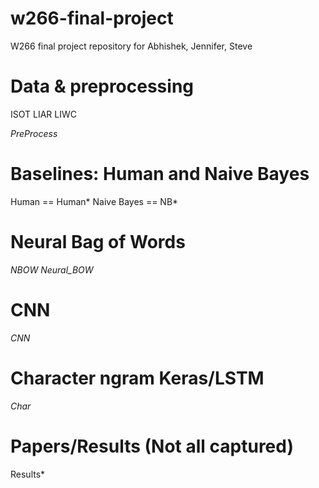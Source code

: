 # w266-final-project
W266 final project repository for Abhishek, Jennifer, Steve

# Data & preprocessing

ISOT
LIAR
LIWC

*PreProcess*

# Baselines:  Human and Naive Bayes

Human == Human*
Naive Bayes == NB*

# Neural Bag of Words

*NBOW*
*Neural_BOW*

# CNN

*CNN*

# Character ngram Keras/LSTM

*Char*

# Papers/Results (Not all captured)

Results*
